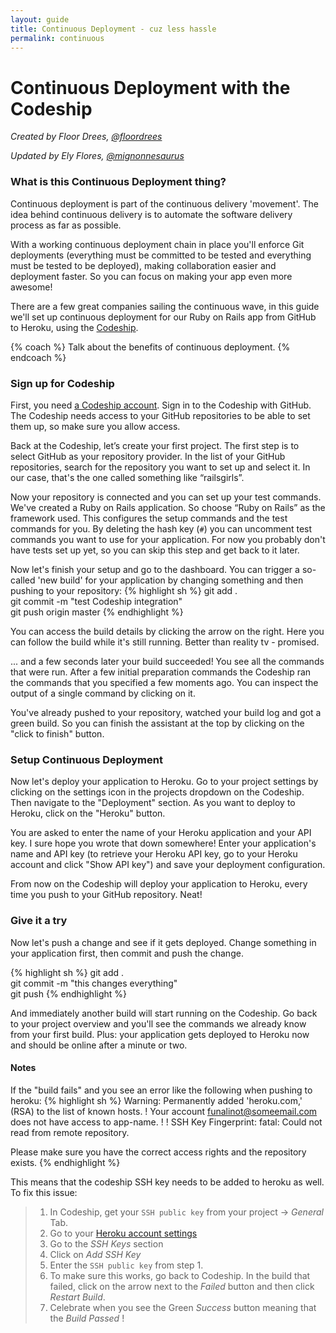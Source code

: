 ```yaml
---
layout: guide
title: Continuous Deployment - cuz less hassle
permalink: continuous
---
```


# Continuous Deployment with the Codeship

*Created by Floor Drees, [@floordrees](https://twitter.com/floordrees)*

*Updated by Ely Flores, [@mignonnesaurus](https://twitter.com/mignonnesaurus)*

### What is this Continuous Deployment thing?

Continuous deployment is part of the continuous delivery 'movement'. The idea behind continuous delivery is to automate the software delivery process as far as possible. 

With a working continuous deployment chain in place you'll enforce Git deployments (everything must be committed to be tested and everything must be tested to be deployed), making collaboration easier and deployment faster. So you can focus on making your app even more awesome!

There are a few great companies sailing the continuous wave, in this guide we'll set up continuous deployment for our Ruby on Rails app from GitHub to Heroku, using the [Codeship](https://www.codeship.io). 

{% coach %}
Talk about the benefits of continuous deployment.
{% endcoach %}

### Sign up for Codeship

First, you need [a Codeship account](https://www.codeship.io/). Sign in to the Codeship with GitHub. The Codeship needs access to your GitHub repositories to be able to set them up, so make sure you allow access.  

Back at the Codeship, let’s create your first project. The first step is to select GitHub as your repository provider. In the list of your GitHub repositories, search for the repository you want to set up and select it. In our case, that's the one called something like “railsgirls”.

Now your repository is connected and you can set up your test commands. We've created a Ruby on Rails application. So choose “Ruby on Rails” as the framework used. This configures the setup commands and the test commands for you. By deleting the hash key (`#`) you can uncomment test commands you want to use for your application. For now you probably don't have tests set up yet, so you can skip this step and get back to it later.

Now let's finish your setup and go to the dashboard. You can trigger a so-called 'new build' for your application by changing something and then pushing to your repository: 
{% highlight sh %}
git add .  
git commit -m "test Codeship integration"  
git push origin master
{% endhighlight %}

You can access the build details by clicking the arrow on the right. Here you can follow the build while it's still running. Better than reality tv - promised. 

... and a few seconds later your build succeeded! You see all the commands that were run. After a few initial preparation commands the Codeship ran the commands that you specified a few moments ago. You can inspect the output of a single command by clicking on it. 

You've already pushed to your repository, watched your build log and got a green build. So you can finish the assistant at the top by clicking on the "click to finish" button.

### Setup Continuous Deployment

Now let's deploy your application to Heroku. Go to your project settings by clicking on the settings icon in the projects dropdown on the Codeship. Then navigate to the "Deployment" section. As you want to deploy to Heroku, click on the "Heroku" button.

You are asked to enter the name of your Heroku application and your API key. I sure hope you wrote that down somewhere! Enter your application's name and API key (to retrieve your Heroku API key, go to your Heroku account and click "Show API key") and save your deployment configuration.

From now on the Codeship will deploy your application to Heroku, every time you push to your GitHub repository. Neat!

### Give it a try
Now let's push a change and see if it gets deployed. Change something in your application first, then commit and push the change.

{% highlight sh %}
git add .  
git commit -m "this changes everything"  
git push
{% endhighlight %}

And immediately another build will start running on the Codeship. Go back to your project overview and you'll see the commands we already know from your first build. Plus: your application gets deployed to Heroku now and should be online after a minute or two.

#### Notes
If the "build fails" and you see an error like the following when pushing to heroku:
{% highlight sh %}
Warning: Permanently added 'heroku.com,<some-ip>' (RSA) to the list of known hosts.
 !  Your account funalinot@someemail.com does not have access to app-name.
 !
 !  SSH Key Fingerprint: <some-ssh-key-fingerprint>
 fatal: Could not read from remote repository.

 Please make sure you have the correct access rights
 and the repository exists.
{% endhighlight %}

This means that the codeship SSH key needs to be added to heroku as well.
To fix this issue:
> 1. In Codeship, get your `SSH public key` from your project -> _General_ Tab.
> 2. Go to your [Heroku account settings](https://dashboard.heroku.com/account)
> 3. Go to the _SSH Keys_ section
> 4. Click on _Add SSH Key_
> 5. Enter the `SSH public key` from step 1.
> 6. To make sure this works, go back to Codeship. In the build that failed, click on the arrow next to the _Failed_ button and then click _Restart Build_.
> 7. Celebrate when you see the Green _Success_ button meaning that the _Build Passed_ !
